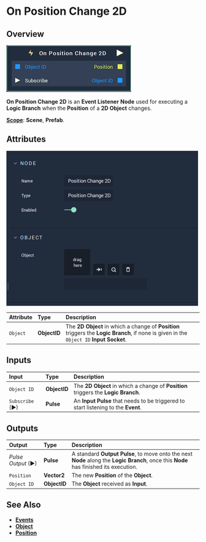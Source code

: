 # On Position Change 2D

## Overview

![The On Position Change 2D Node.](../../../.gitbook/assets/node-onpositionchange2d.png)

**On Position Change 2D** is an **Event Listener** **Node** used for executing a **Logic Branch** when the **Position** of a **2D Object** changes.

[**Scope**](../../overview.md#scopes): **Scene**, **Prefab**.

## Attributes

![The On Position Change 2D Node Attributes.](../../../.gitbook/assets/node-onpositionchange2d-attri.png)

| Attribute | Type | Description |
| :--- | :--- | :--- |
| `Object` | **ObjectID** | The **2D Object** in which a change of **Position** triggers the **Logic Branch**, if none is given in the `Object ID` **Input Socket**. |

## Inputs

| Input | Type | Description |
| :--- | :--- | :--- |
| `Object ID` | **ObjectID** | The **2D Object** in which a change of **Position** triggers the **Logic Branch**. |
| `Subscribe` (►)|**Pulse** | An **Input Pulse** that needs to be triggered to start listening to the **Event**. |


## Outputs

| Output | Type | Description |
| :--- | :--- | :--- |
| _Pulse Output_ \(►\) | **Pulse** | A standard **Output Pulse**, to move onto the next **Node** along the **Logic Branch**, once this **Node** has finished its execution. |
| `Position` | **Vector2** | The new **Position** of the **Object**. |
| `Object ID` | **ObjectID** | The **Object** received as **Input**. |


## See Also

* [**Events**](../)
* [**Object**](./)
* [**Position**](../../../objects-and-types/attributes/common-attributes/transformation/README.md#position)
